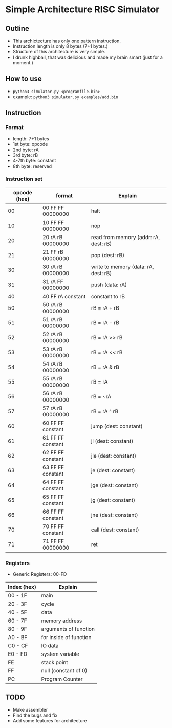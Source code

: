 # Simple Architecture RISC Simulator

## Outline
* This archictecture has only one pattern instruction.
* Instruction length is only 8 bytes (7+1 bytes.)
* Structure of this architecture is very simple.
* I drunk highball, that was delicious and made my brain smart (just for a moment.)

## How to use
* `python3 simulator.py <programfile.bin>`
* example: `python3 simulator.py examples/add.bin`

## Instruction
### Format

* length: 7+1 bytes
* 1st byte: opcode
* 2nd byte: rA
* 3rd byte: rB
* 4-7th byte: constant
* 8th byte: reserved

### Instruction set

| opcode (hex)  | format             | Explain                                   |
|---------------|--------------------|-------------------------------------------|
| 00            | 00 FF FF 00000000  | halt                                      |
| 10            | 10 FF FF 00000000  | nop                                       |
| 20            | 20 rA rB 00000000  | read from memory (addr: rA, dest: rB)     |
| 21            | 21 FF rB 00000000  | pop (dest: rB)                            |
| 30            | 30 rA rB 00000000  | write to memory (data: rA, dest: rB)      |
| 31            | 31 rA FF 00000000  | push (data: rA)                           |
| 40            | 40 FF rA constant  | constant to rB                            |
| 50            | 50 rA rB 00000000  | rB = rA + rB                              |
| 51            | 51 rA rB 00000000  | rB = rA - rB                              |
| 52            | 52 rA rB 00000000  | rB = rA >> rB                             |
| 53            | 53 rA rB 00000000  | rB = rA << rB                             |
| 54            | 54 rA rB 00000000  | rB = rA & rB                              |
| 55            | 55 rA rB 00000000  | rB = rA | rB                              |
| 56            | 56 rA rB 00000000  | rB = ~rA                                  |
| 57            | 57 rA rB 00000000  | rB = rA ^ rB                              |
| 60            | 60 FF FF constant  | jump (dest: constant)                     |
| 61            | 61 FF FF constant  | jl (dest: constant)                       |
| 62            | 62 FF FF constant  | jle (dest: constant)                      |
| 63            | 63 FF FF constant  | je (dest: constant)                       |
| 64            | 64 FF FF constant  | jge (dest: constant)                      |
| 65            | 65 FF FF constant  | jg (dest: constant)                       |
| 66            | 66 FF FF constant  | jne (dest: constant)                      |
| 70            | 70 FF FF constant  | call (dest: constant)                     |
| 71            | 71 FF FF 00000000  | ret                                       |

### Registers
* Generic Registers: 00-FD

| Index (hex)   | Explain                                   |
|---------------|-------------------------------------------|
| 00 - 1F       | main                                      |
| 20 - 3F       | cycle                                     |
| 40 - 5F       | data                                      |
| 60 - 7F       | memory address                            |
| 80 - 9F       | arguments of function                     |
| A0 - BF       | for inside of function                    |
| C0 - CF       | IO data                                   |
| E0 - FD       | system variable                           |
| FE            | stack point                               |
| FF            | null (constant of 0)                      |
| PC            | Program Counter                           |

## TODO
* Make assembler
* Find the bugs and fix
* Add some features for architecture
